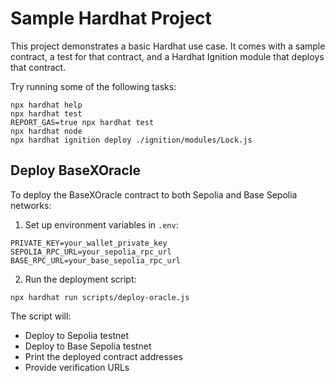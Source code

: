 # Sample Hardhat Project

This project demonstrates a basic Hardhat use case. It comes with a sample contract, a test for that contract, and a Hardhat Ignition module that deploys that contract.

Try running some of the following tasks:

```shell
npx hardhat help
npx hardhat test
REPORT_GAS=true npx hardhat test
npx hardhat node
npx hardhat ignition deploy ./ignition/modules/Lock.js
```

## Deploy BaseXOracle

To deploy the BaseXOracle contract to both Sepolia and Base Sepolia networks:

1. Set up environment variables in `.env`:
```shell
PRIVATE_KEY=your_wallet_private_key
SEPOLIA_RPC_URL=your_sepolia_rpc_url
BASE_RPC_URL=your_base_sepolia_rpc_url
```

2. Run the deployment script:
```shell
npx hardhat run scripts/deploy-oracle.js
```

The script will:
- Deploy to Sepolia testnet
- Deploy to Base Sepolia testnet
- Print the deployed contract addresses
- Provide verification URLs
